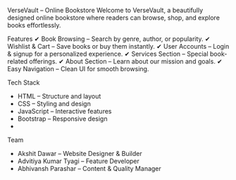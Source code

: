 VerseVault – Online Bookstore
Welcome to VerseVault, a beautifully designed online bookstore where readers can browse, shop, and explore books effortlessly.

Features
✔ Book Browsing – Search by genre, author, or popularity.
✔ Wishlist & Cart – Save books or buy them instantly.
✔ User Accounts – Login & signup for a personalized experience.
✔ Services Section – Special book-related offerings.
✔ About Section – Learn about our mission and goals.
✔ Easy Navigation – Clean UI for smooth browsing.

Tech Stack
- HTML – Structure and layout
- CSS – Styling and design
- JavaScript – Interactive features
- Bootstrap – Responsive design
- 
Team
- Akshit Dawar – Website Designer & Builder
- Advitiya Kumar Tyagi – Feature Developer
- Abhivansh Parashar – Content & Quality Manager


